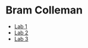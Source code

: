 # Bram Colleman
- [Lab 1](https://github.com/Bram-Colleman/2imd-webtechadvanced-portfolio/tree/main/lab1%20-%20git)
- [Lab 2](https://github.com/Bram-Colleman/2imd-webtechadvanced-portfolio/tree/main/lab2%20-%20grid)
- [Lab 3](https://github.com/Bram-Colleman/2imd-webtechadvanced-portfolio/tree/main/lab3%20-%20ES6)
